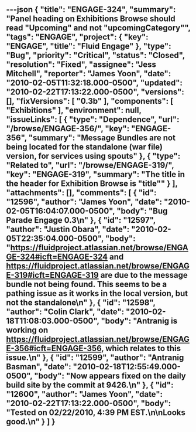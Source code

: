 ---json
{
  "title": "ENGAGE-324",
  "summary": "Panel heading on Exhibitions Browse should read \"Upcoming\" and not \"upcomingCategory\"",
  "tags": "ENGAGE",
  "project": {
    "key": "ENGAGE",
    "title": "Fluid Engage"
  },
  "type": "Bug",
  "priority": "Critical",
  "status": "Closed",
  "resolution": "Fixed",
  "assignee": "Jess Mitchell",
  "reporter": "James Yoon",
  "date": "2010-02-05T11:32:18.000-0500",
  "updated": "2010-02-22T17:13:22.000-0500",
  "versions": [],
  "fixVersions": [
    "0.3b"
  ],
  "components": [
    "Exhibitions"
  ],
  "environment": null,
  "issueLinks": [
    {
      "type": "Dependence",
      "url": "/browse/ENGAGE-356/",
      "key": "ENGAGE-356",
      "summary": "Message Bundles are not being located for the standalone (war file) version, for services using spouts"
    },
    {
      "type": "Related to",
      "url": "/browse/ENGAGE-319/",
      "key": "ENGAGE-319",
      "summary": "The title in the header for Exhibition Browse is \"title\""
    }
  ],
  "attachments": [],
  "comments": [
    {
      "id": "12596",
      "author": "James Yoon",
      "date": "2010-02-05T16:04:07.000-0500",
      "body": "Bug Parade Engage 0.3\n"
    },
    {
      "id": "12597",
      "author": "Justin Obara",
      "date": "2010-02-05T22:35:04.000-0500",
      "body": "<https://fluidproject.atlassian.net/browse/ENGAGE-324#icft=ENGAGE-324> and <https://fluidproject.atlassian.net/browse/ENGAGE-319#icft=ENGAGE-319> are due to the message bundle not being found. This seems to be a pathing issue as it works in the local version, but not the standalone\n"
    },
    {
      "id": "12598",
      "author": "Colin Clark",
      "date": "2010-02-18T11:08:03.000-0500",
      "body": "Antranig is working on <https://fluidproject.atlassian.net/browse/ENGAGE-356#icft=ENGAGE-356>, which relates to this issue.\n"
    },
    {
      "id": "12599",
      "author": "Antranig Basman",
      "date": "2010-02-18T12:55:49.000-0500",
      "body": "Now appears fixed on the daily build site by the commit at 9426.\n"
    },
    {
      "id": "12600",
      "author": "James Yoon",
      "date": "2010-02-22T17:13:22.000-0500",
      "body": "Tested on 02/22/2010, 4:39 PM EST.\n\nLooks good.\n"
    }
  ]
}
---

        